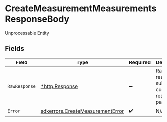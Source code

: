 # CreateMeasurementMeasurementsResponseBody

Unprocessable Entity


## Fields

| Field                                                                                       | Type                                                                                        | Required                                                                                    | Description                                                                                 |
| ------------------------------------------------------------------------------------------- | ------------------------------------------------------------------------------------------- | ------------------------------------------------------------------------------------------- | ------------------------------------------------------------------------------------------- |
| `RawResponse`                                                                               | [*http.Response](https://pkg.go.dev/net/http#Response)                                      | :heavy_minus_sign:                                                                          | Raw HTTP response; suitable for custom response parsing                                     |
| `Error`                                                                                     | [sdkerrors.CreateMeasurementError](../../../pkg/models/sdkerrors/createmeasurementerror.md) | :heavy_check_mark:                                                                          | N/A                                                                                         |